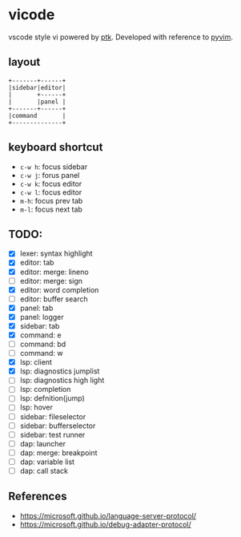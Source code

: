 # vicode
vscode style vi powered by [ptk](https://python-prompt-toolkit.readthedocs.io/en/master/index.html).
Developed with reference to [pyvim](https://github.com/prompt-toolkit/pyvim).

## layout

```
+-------+------+
|sidebar|editor|
|       +------+
|       |panel |
+-------+------+
|command       |
+--------------+
```

## keyboard shortcut

- `c-w h`: focus sidebar
- `c-w j`: forus panel
- `c-w k`: focus editor
- `c-w l`: focus editor
- `m-h`: focus prev tab
- `m-l`: focus next tab

## TODO:

* [x] lexer: syntax highlight
* [x] editor: tab
* [x] editor: merge: lineno
* [ ] editor: merge: sign
* [x] editor: word completion
* [ ] editor: buffer search
* [x] panel: tab
* [x] panel: logger
* [x] sidebar: tab
* [x] command: e
* [ ] command: bd
* [ ] command: w
* [x] lsp: client
* [x] lsp: diagnostics jumplist
* [ ] lsp: diagnostics high light
* [ ] lsp: completion
* [ ] lsp: defnition(jump)
* [ ] lsp: hover
* [ ] sidebar: fileselector
* [ ] sidebar: bufferselector
* [ ] sidebar: test runner
* [ ] dap: launcher
* [ ] dap: merge: breakpoint
* [ ] dap: variable list
* [ ] dap: call stack

## References

* https://microsoft.github.io/language-server-protocol/
* https://microsoft.github.io/debug-adapter-protocol/
